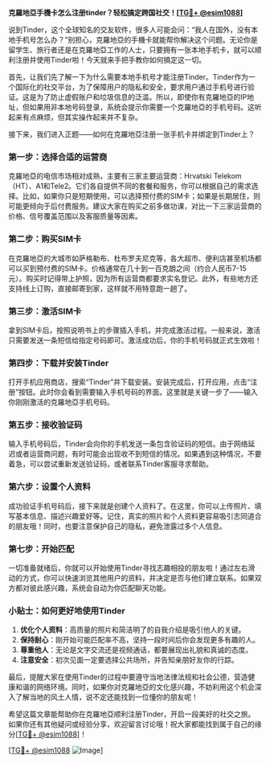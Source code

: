 **克羅地亞手機卡怎么注册tinder？轻松搞定跨国社交！[[TG💪+ @esim1088](https://t.me/s/esim1088)]**

说到Tinder，这个全球知名的交友软件，很多人可能会问：“我人在国外，没有本地手机号怎么办？”别担心，克羅地亞的手機卡就能帮你解决这个问题。无论你是留学生、旅行者还是在克羅地亞工作的人士，只要拥有一张本地手机卡，就可以顺利注册并使用Tinder啦！今天就来手把手教你如何搞定这一切。

首先，让我们先了解一下为什么需要本地手机号才能注册Tinder。Tinder作为一个国际化的社交平台，为了保障用户的隐私和安全，要求用户通过手机号进行验证。这是为了防止虚假账户和垃圾信息的泛滥。所以，即使你有克羅地亞的IP地址，但如果用非本地号码登录，系统会提示你需要一个克羅地亞的手机号码。这听起来有点麻烦，但其实操作起来并不复杂。

接下来，我们进入正题——如何在克羅地亞注册一张手机卡并绑定到Tinder上？

### **第一步：选择合适的运营商**
克羅地亞的电信市场相对成熟，主要有三家主要运营商：Hrvatski Telekom（HT）、A1和Tele2。它们各自提供不同的套餐和服务，你可以根据自己的需求选择。比如，如果你只是短期使用，可以选择预付费的SIM卡；如果是长期居住，则可能更倾向于后付费服务。建议大家在购买之前多做功课，对比一下三家运营商的价格、信号覆盖范围以及客服质量等因素。

### **第二步：购买SIM卡**
在克羅地亞的大城市如萨格勒布、杜布罗夫尼克等，各大超市、便利店甚至机场都可以买到预付费的SIM卡。价格通常在几十到一百克朗之间（约合人民币7-15元）。购买时记得带上护照，因为所有运营商都要求实名登记。此外，有些地方还支持线上订购，直接邮寄到家，这样就不用特意跑一趟了。

### **第三步：激活SIM卡**
拿到SIM卡后，按照说明书上的步骤插入手机，并完成激活过程。一般来说，激活只需要发送一条短信给指定号码即可。激活成功后，你的手机号码就正式生效啦！

### **第四步：下载并安装Tinder**
打开手机应用商店，搜索“Tinder”并下载安装。安装完成后，打开应用，点击“注册”按钮。此时你会看到需要输入手机号码的界面。这里就是关键一步了——输入你刚刚激活的克羅地亞手机号码。

### **第五步：接收验证码**
输入手机号码后，Tinder会向你的手机发送一条包含验证码的短信。由于网络延迟或者运营商问题，有时可能会出现收不到短信的情况。如果遇到这种情况，不要着急，可以尝试重新发送验证码，或者联系Tinder客服寻求帮助。

### **第六步：设置个人资料**
成功验证手机号码后，接下来就是创建个人资料了。在这里，你可以上传照片、填写基本信息、描述兴趣爱好等。记住，真实的照片和个人资料更容易吸引志同道合的朋友哦！同时，也要注意保护自己的隐私，避免泄露过多个人信息。

### **第七步：开始匹配**
一切准备就绪后，你就可以开始使用Tinder寻找志趣相投的朋友啦！通过左右滑动的方式，你可以快速浏览其他用户的资料，并决定是否与他们建立联系。如果双方都对彼此感兴趣，系统会自动为你匹配聊天功能。

### **小贴士：如何更好地使用Tinder**
1. **优化个人资料**：高质量的照片和简洁明了的自我介绍是吸引他人的关键。
2. **保持耐心**：刚开始可能匹配率不高，坚持一段时间后你会发现更多有趣的人。
3. **尊重他人**：无论是文字交流还是视频通话，都要展现出礼貌和真诚的态度。
4. **注意安全**：初次见面一定要选择公共场所，并告知亲朋好友你的行踪。

最后，提醒大家在使用Tinder的过程中要遵守当地法律法规和社会公德，营造健康和谐的网络环境。同时，如果你对克羅地亞的文化感兴趣，不妨利用这个机会深入了解当地的风土人情，说不定还能找到一位懂你的朋友呢！

希望这篇文章能帮助你在克羅地亞顺利注册Tinder，开启一段美好的社交之旅。如果你还有其他疑问或经验分享，欢迎留言讨论哦！祝大家都能找到属于自己的缘分[[TG💪+ @esim1088](https://t.me/s/esim1088)]！

[[TG💪+ @esim1088](https://t.me/s/esim1088) ![Image](https://i.postimg.cc/4NQfJmqS/Snipaste-2025-05-13-00-14-12.png)]